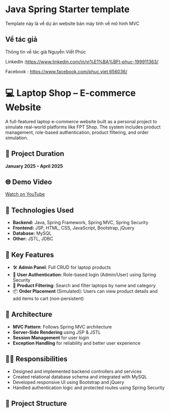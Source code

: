 # Java Spring Starter template
Template này là về dự án website bán máy tính về mô hình MVC 

## Về tác giả
Thông tin về tác giả Nguyễn Viết Phúc 


Linkedln  :https://www.linkedin.com/in/vi%E1%BA%BFt-phuc-199911363/

Facebook : https://www.facebook.com/phuc.viet.656036/

# 💻 Laptop Shop – E-commerce Website

A full-featured laptop e-commerce website built as a personal project to simulate real-world platforms like FPT Shop. The system includes product management, role-based authentication, product filtering, and order simulation.

## 📅 Project Duration
**January 2025 – April 2025**

## 🌐 Demo Video
[Watch on YouTube](https://www.youtube.com/watch?v=5afh9SbgX_s)

## 🔧 Technologies Used
- **Backend:** Java, Spring Framework, Spring MVC, Spring Security
- **Frontend:** JSP, HTML, CSS, JavaScript, Bootstrap, jQuery
- **Database:** MySQL
- **Other:** JSTL, JDBC

## 🔑 Key Features
- 🛠 **Admin Panel**: Full CRUD for laptop products  
- 🔐 **User Authentication**: Role-based login (Admin/User) using Spring Security  
- 🔎 **Product Filtering**: Search and filter laptops by name and category  
- 📦 **Order Placement** (Simulated): Users can view product details and add items to cart (non-persistent)

## 🧩 Architecture
- **MVC Pattern**: Follows Spring MVC architecture  
- **Server-Side Rendering** using JSP & JSTL  
- **Session Management** for user login  
- **Exception Handling** for reliability and better user experience

## 👨‍💻 Responsibilities
- Designed and implemented backend controllers and services  
- Created relational database schema and integrated with MySQL  
- Developed responsive UI using Bootstrap and jQuery  
- Handled authentication logic and protected routes using Spring Security

## 📁 Project Structure

